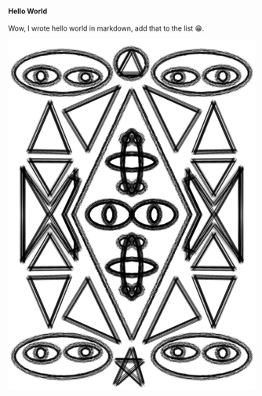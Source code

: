 #### Hello World


Wow, I wrote hello world in markdown, add that to the list 😁.

![Alt text](amazing.jpg "test image")
